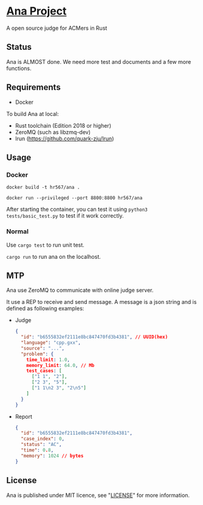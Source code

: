# [Ana Project](https://gitlab.com/hr567/Ana)

A open source judge for ACMers in Rust


## Status

Ana is ALMOST done.
We need more test and documents
and a few more functions.


## Requirements

* Docker

To build Ana at local:

* Rust toolchain (Edition 2018 or higher)
* ZeroMQ (such as libzmq-dev)
* lrun (https://github.com/quark-zju/lrun)


## Usage

### Docker

`docker build -t hr567/ana .`

`docker run --privileged --port 8800:8800 hr567/ana`

After starting the container,
you can test it using `python3 tests/basic_test.py` to test if it work correctly.

### Normal

Use `cargo test` to run unit test.

`cargo run` to run ana on the localhost.


## MTP

Ana use ZeroMQ to communicate with online judge server.

It use a REP to receive and send message.
A message is a json string and
is defined as following examples:

* Judge

  ```json
  {
    "id": "b6555832ef2111e8bc847470fd3b4381", // UUID(hex)
    "language": "cpp.gxx",
    "source": "...",
    "problem": {
      time_limit: 1.0,
      memory_limit: 64.0, // Mb
      test_cases: [
        ["1 1", "2"],
        ["2 3", "5"],
        ["1 1\n2 3", "2\n5"]
      ]
    }
  }
  ```
* Report

  ```json
  {
    "id": "b6555832ef2111e8bc847470fd3b4381",
    "case_index": 0,
    "status": "AC",
    "time": 0.8,
    "memory": 1024 // bytes
  }
  ```


## License

Ana is published under MIT licence,
see "[LICENSE](LICENSE)" for more information.
